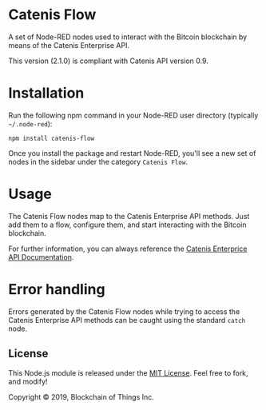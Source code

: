 # Catenis Flow

A set of Node-RED nodes used to interact with the Bitcoin blockchain by means of the Catenis Enterprise API.

This version (2.1.0) is compliant with Catenis API version 0.9.

# Installation

Run the following npm command in your Node-RED user directory (typically `~/.node-red`):

```shell
npm install catenis-flow
```

Once you install the package and restart Node-RED, you'll see a new set of nodes in the sidebar under the category `Catenis Flow`.

# Usage

The Catenis Flow nodes map to the Catenis Enterprise API methods. Just add them to a flow, configure them, and start interacting with the Bitcoin blockchain.

For further information, you can always reference the [Catenis Enterprice API Documentation](https://catenis.com/docs/api).

# Error handling

Errors generated by the Catenis Flow nodes while trying to access the Catenis Enterprise API methods can be caught using the standard `catch` node.

## License

This Node.js module is released under the [MIT License](LICENSE). Feel free to fork, and modify!

Copyright © 2019, Blockchain of Things Inc.
